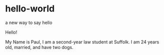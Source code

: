 # hello-world
a new way to say hello

Hello!

My Name is Paul, I am a second-year law student at Suffolk.
I am 24 years old, married, and have two dogs.
